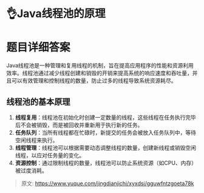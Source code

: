 # 👌Java线程池的原理

# 题目详细答案
Java线程池是一种管理和复用线程的机制，旨在提高应用程序的性能和资源利用效率。线程池通过减少线程创建和销毁的开销来提高系统的响应速度和吞吐量，并且可以有效管理和控制线程的数量，防止过多的线程导致系统资源耗尽。

## 线程池的基本原理
1. **线程复用**：线程池在初始化时创建一定数量的线程，这些线程在任务执行完毕后不会被销毁，而是被回收并重新用于执行新的任务。
2. **任务队列**：当所有线程都在忙碌时，新提交的任务会被放入任务队列中，等待空闲线程来执行。
3. **线程管理**：线程池可以根据需要动态调整线程的数量，创建新线程或销毁空闲线程，以应对任务量的变化。
4. **资源控制**：通过限制线程的数量，线程池可以防止系统资源（如CPU、内存）被过度消耗。



> 原文: <https://www.yuque.com/jingdianjichi/xyxdsi/gguwfntzgoeta78k>